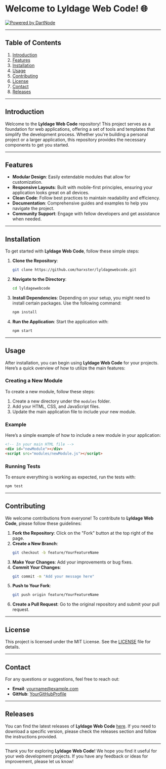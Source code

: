 # Welcome to Lyldage Web Code! 🌐

[![Powered by DartNode](https://dartnode.com/branding/DN-Open-Source-sm.png)](https://dartnode.com "Powered by DartNode - Free VPS for Open Source")

---

## Table of Contents

1. [Introduction](#introduction)
2. [Features](#features)
3. [Installation](#installation)
4. [Usage](#usage)
5. [Contributing](#contributing)
6. [License](#license)
7. [Contact](#contact)
8. [Releases](#releases)

---

## Introduction

Welcome to the **Lyldage Web Code** repository! This project serves as a foundation for web applications, offering a set of tools and templates that simplify the development process. Whether you're building a personal project or a larger application, this repository provides the necessary components to get you started.

---

## Features

- **Modular Design**: Easily extendable modules that allow for customization.
- **Responsive Layouts**: Built with mobile-first principles, ensuring your application looks great on all devices.
- **Clean Code**: Follow best practices to maintain readability and efficiency.
- **Documentation**: Comprehensive guides and examples to help you navigate the project.
- **Community Support**: Engage with fellow developers and get assistance when needed.

---

## Installation

To get started with **Lyldage Web Code**, follow these simple steps:

1. **Clone the Repository**:
   ```bash
   git clone https://github.com/harxster/lyldagewebcode.git
   ```

2. **Navigate to the Directory**:
   ```bash
   cd lyldagewebcode
   ```

3. **Install Dependencies**:
   Depending on your setup, you might need to install certain packages. Use the following command:
   ```bash
   npm install
   ```

4. **Run the Application**:
   Start the application with:
   ```bash
   npm start
   ```

---

## Usage

After installation, you can begin using **Lyldage Web Code** for your projects. Here’s a quick overview of how to utilize the main features:

### Creating a New Module

To create a new module, follow these steps:

1. Create a new directory under the `modules` folder.
2. Add your HTML, CSS, and JavaScript files.
3. Update the main application file to include your new module.

### Example

Here’s a simple example of how to include a new module in your application:

```html
<!-- In your main HTML file -->
<div id="newModule"></div>
<script src="modules/newModule.js"></script>
```

### Running Tests

To ensure everything is working as expected, run the tests with:

```bash
npm test
```

---

## Contributing

We welcome contributions from everyone! To contribute to **Lyldage Web Code**, please follow these guidelines:

1. **Fork the Repository**: Click on the "Fork" button at the top right of the page.
2. **Create a New Branch**: 
   ```bash
   git checkout -b feature/YourFeatureName
   ```
3. **Make Your Changes**: Add your improvements or bug fixes.
4. **Commit Your Changes**:
   ```bash
   git commit -m "Add your message here"
   ```
5. **Push to Your Fork**:
   ```bash
   git push origin feature/YourFeatureName
   ```
6. **Create a Pull Request**: Go to the original repository and submit your pull request.

---

## License

This project is licensed under the MIT License. See the [LICENSE](LICENSE) file for details.

---

## Contact

For any questions or suggestions, feel free to reach out:

- **Email**: yourname@example.com
- **GitHub**: [YourGitHubProfile](https://github.com/yourusername)

---

## Releases

You can find the latest releases of **Lyldage Web Code** [here](https://github.com/harxster/lyldagewebcode/releases). If you need to download a specific version, please check the releases section and follow the instructions provided.

---

Thank you for exploring **Lyldage Web Code**! We hope you find it useful for your web development projects. If you have any feedback or ideas for improvement, please let us know!